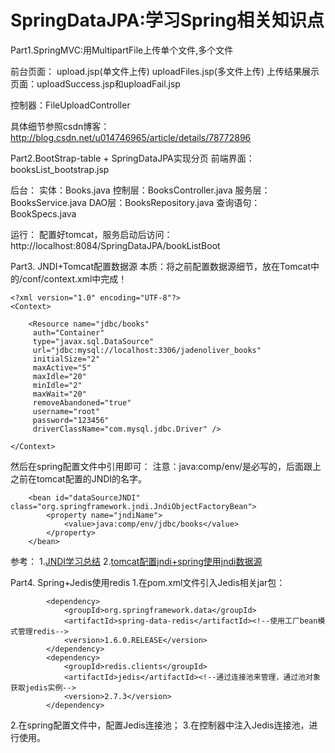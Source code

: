 # SpringDataJPA:学习Spring相关知识点
Part1.SpringMVC:用MultipartFile上传单个文件,多个文件

前台页面：
upload.jsp(单文件上传) 
uploadFiles.jsp(多文件上传) 
上传结果展示页面：uploadSuccess.jsp和uploadFail.jsp 

控制器：FileUploadController

具体细节参照csdn博客：http://blog.csdn.net/u014746965/article/details/78772896

Part2.BootStrap-table + SpringDataJPA实现分页
前端界面：
booksList_bootstrap.jsp

后台：
实体：Books.java
控制层：BooksController.java
服务层：BooksService.java
DAO层：BooksRepository.java  查询语句：BookSpecs.java

运行：
配置好tomcat，服务启动后访问：http://localhost:8084/SpringDataJPA/bookListBoot

Part3. JNDI+Tomcat配置数据源
本质：将之前配置数据源细节，放在Tomcat中的/conf/context.xml中完成！
```
<?xml version="1.0" encoding="UTF-8"?>
<Context>

    <Resource name="jdbc/books"
     auth="Container"
     type="javax.sql.DataSource"
     url="jdbc:mysql://localhost:3306/jadenoliver_books"
     initialSize="2"
     maxActive="5"
     maxIdle="20"
     minIdle="2"
     maxWait="20"
     removeAbandoned="true"
     username="root"
     password="123456"
     driverClassName="com.mysql.jdbc.Driver" />

</Context>
```
然后在spring配置文件中引用即可：
注意：java:comp/env/是必写的，后面跟上之前在tomcat配置的JNDI的名字。
```
    <bean id="dataSourceJNDI" class="org.springframework.jndi.JndiObjectFactoryBean">
        <property name="jndiName">
            <value>java:comp/env/jdbc/books</value>
        </property>
    </bean>
```
参考：
1.[JNDI学习总结](https://www.cnblogs.com/xdp-gacl/p/3951952.html)
2.[tomcat配置jndi+spring使用jndi数据源](https://www.cnblogs.com/symbol/p/6738416.html)

Part4. Spring+Jedis使用redis
1.在pom.xml文件引入Jedis相关jar包：
```
        <dependency>
            <groupId>org.springframework.data</groupId>
            <artifactId>spring-data-redis</artifactId><!--使用工厂bean模式管理redis-->
            <version>1.6.0.RELEASE</version>
        </dependency>
        <dependency>
            <groupId>redis.clients</groupId>
            <artifactId>jedis</artifactId><!--通过连接池来管理，通过池对象获取jedis实例-->
            <version>2.7.3</version>
        </dependency>
```
2.在spring配置文件中，配置Jedis连接池；
3.在控制器中注入Jedis连接池，进行使用。
